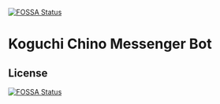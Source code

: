 [![FOSSA Status](https://app.fossa.io/api/projects/git%2Bgithub.com%2Fedisonlee55%2FKoguchi-Chino-Messenger-Bot.svg?type=shield)](https://app.fossa.io/projects/git%2Bgithub.com%2Fedisonlee55%2FKoguchi-Chino-Messenger-Bot?ref=badge_shield)

# Koguchi Chino Messenger Bot

## License
[![FOSSA Status](https://app.fossa.io/api/projects/git%2Bgithub.com%2Fedisonlee55%2FKoguchi-Chino-Messenger-Bot.svg?type=large)](https://app.fossa.io/projects/git%2Bgithub.com%2Fedisonlee55%2FKoguchi-Chino-Messenger-Bot?ref=badge_large)
